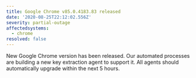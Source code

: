 ```yaml
---
title: Google Chrome v85.0.4183.83 released
date: '2020-08-25T22:12:02.556Z'
severity: partial-outage
affectedsystems:
  - chrome
resolved: false
---
```

New Google Chrome version has been released. Our automated processes are building a new key extraction agent to support it. All agents should automatically upgrade within the next 5 hours.

<!--- language code: en -->
